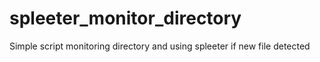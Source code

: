 # spleeter_monitor_directory
Simple script monitoring directory and using spleeter if new file detected
